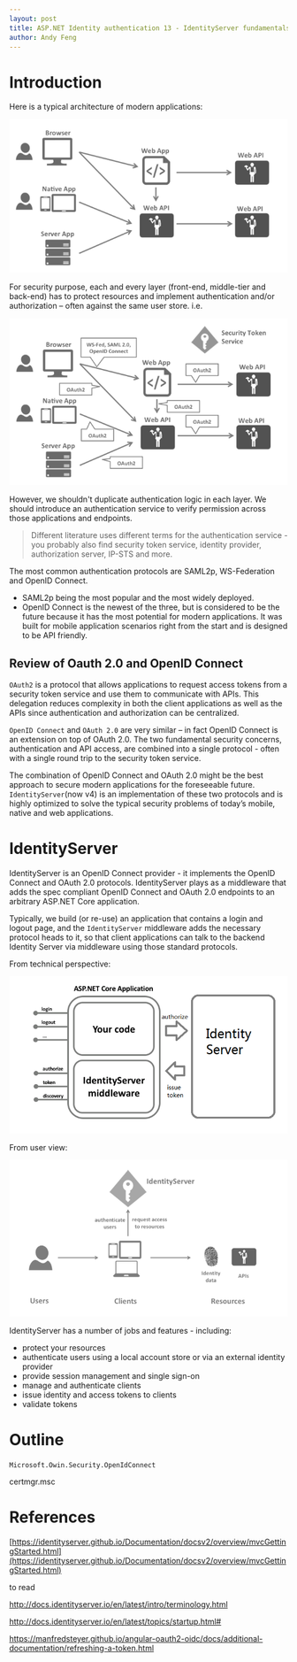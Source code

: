 ```yaml
---
layout: post
title: ASP.NET Identity authentication 13 - IdentityServer fundamentals
author: Andy Feng
---
```


# Introduction
Here is a typical architecture of modern applications:

![](/images/posts/20191217-identity-server-2.png)

For security purpose, each and every layer (front-end, middle-tier and back-end) has to protect resources and implement authentication and/or authorization – often against the same user store. i.e.

![](/images/posts/20191217-identity-server-1.png)

However, we shouldn't duplicate authentication logic in each layer. We should introduce an authentication service to verify permission across those applications and endpoints. 

> Different literature uses different terms for the authentication service - you probably also find security token service, identity provider, authorization server, IP-STS and more.

The most common authentication protocols are SAML2p, WS-Federation and OpenID Connect. 

- SAML2p being the most popular and the most widely deployed.
- OpenID Connect is the newest of the three, but is considered to be the future because it has the most potential for modern applications. It was built for mobile application scenarios right from the start and is designed to be API friendly. 

## Review of Oauth 2.0 and OpenID Connect
`OAuth2` is a protocol that allows applications to request access tokens from a security token service and use them to communicate with APIs. This delegation reduces complexity in both the client applications as well as the APIs since authentication and authorization can be centralized.

`OpenID Connect` and `OAuth 2.0` are very similar – in fact OpenID Connect is an extension on top of OAuth 2.0. The two fundamental security concerns, authentication and API access, are combined into a single protocol - often with a single round trip to the security token service.

The combination of OpenID Connect and OAuth 2.0 might be the best approach to secure modern applications for the foreseeable future. `IdentityServer`(now v4) is an implementation of these two protocols and is highly optimized to solve the typical security problems of today’s mobile, native and web applications.

# IdentityServer
IdentityServer is an OpenID Connect provider - it implements the OpenID Connect and OAuth 2.0 protocols. IdentityServer plays as a middleware that adds the spec compliant OpenID Connect and OAuth 2.0 endpoints to an arbitrary ASP.NET Core application.

Typically, we build (or re-use) an application that contains a login and logout page, and the `IdentityServer` middleware adds the necessary protocol heads to it, so that client applications can talk to the backend Identity Server via middleware using those standard protocols.

From technical perspective:

![](/images/posts/20191217-identity-server-3.png)

From user view:

![](/images/posts/20191217-identity-server-4.png)

IdentityServer has a number of jobs and features - including:

- protect your resources
- authenticate users using a local account store or via an external identity provider
- provide session management and single sign-on
- manage and authenticate clients
- issue identity and access tokens to clients
- validate tokens

# Outline
`Microsoft.Owin.Security.OpenIdConnect`

certmgr.msc

# References
[https://identityserver.github.io/Documentation/docsv2/overview/mvcGettingStarted.html](https://identityserver.github.io/Documentation/docsv2/overview/mvcGettingStarted.html)

to read

http://docs.identityserver.io/en/latest/intro/terminology.html

http://docs.identityserver.io/en/latest/topics/startup.html#

https://manfredsteyer.github.io/angular-oauth2-oidc/docs/additional-documentation/refreshing-a-token.html
